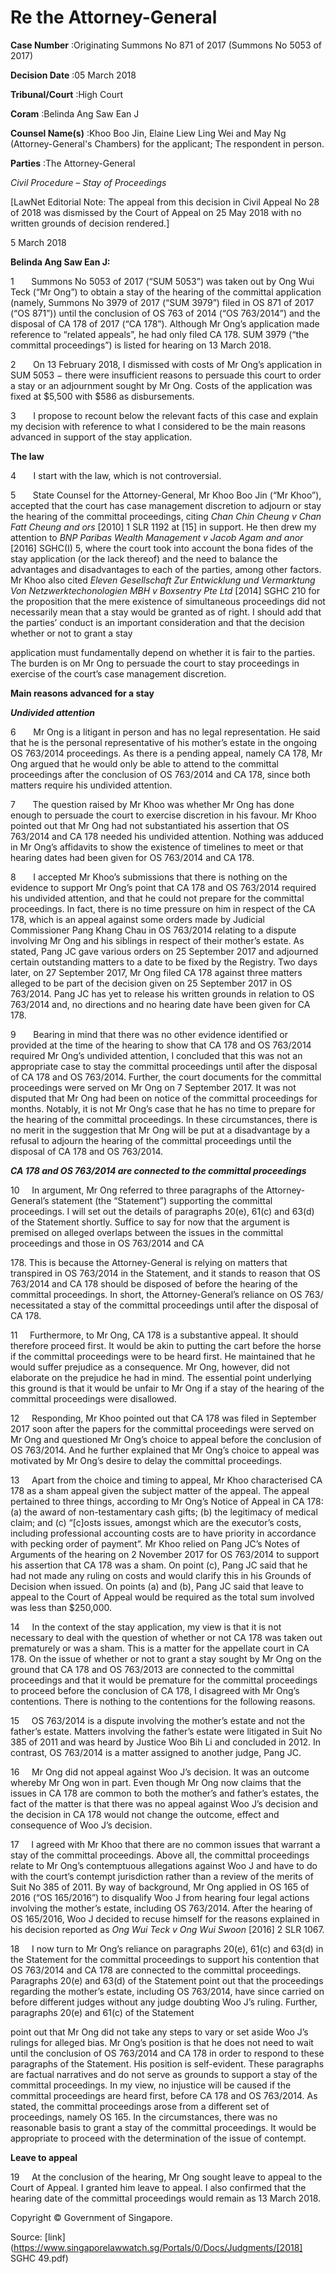 # Re the Attorney-General 



**Case Number** :Originating Summons No 871 of 2017 (Summons No 5053 of 2017) 

**Decision Date** :05 March 2018 

**Tribunal/Court** :High Court 

**Coram** :Belinda Ang Saw Ean J 

**Counsel Name(s)** :Khoo Boo Jin, Elaine Liew Ling Wei and May Ng (Attorney-General's Chambers) for the applicant; The respondent in person. 

**Parties** :The Attorney-General 

_Civil Procedure_ – _Stay of Proceedings_ 

[LawNet Editorial Note: The appeal from this decision in Civil Appeal No 28 of 2018 was dismissed by the Court of Appeal on 25 May 2018 with no written grounds of decision rendered.] 

5 March 2018 

**Belinda Ang Saw Ean J:** 

1       Summons No 5053 of 2017 (“SUM 5053”) was taken out by Ong Wui Teck (“Mr Ong”) to obtain a stay of the hearing of the committal application (namely, Summons No 3979 of 2017 (“SUM 3979”) filed in OS 871 of 2017 (“OS 871”)) until the conclusion of OS 763 of 2014 (“OS 763/2014”) and the disposal of CA 178 of 2017 (“CA 178”). Although Mr Ong’s application made reference to “related appeals”, he had only filed CA 178. SUM 3979 (“the committal proceedings”) is listed for hearing on 13 March 2018. 

2       On 13 February 2018, I dismissed with costs of Mr Ong’s application in SUM 5053 − there were insufficient reasons to persuade this court to order a stay or an adjournment sought by Mr Ong. Costs of the application was fixed at $5,500 with $586 as disbursements. 

3       I propose to recount below the relevant facts of this case and explain my decision with reference to what I considered to be the main reasons advanced in support of the stay application. 

**The law** 

4       I start with the law, which is not controversial. 

5       State Counsel for the Attorney-General, Mr Khoo Boo Jin (“Mr Khoo”), accepted that the court has case management discretion to adjourn or stay the hearing of the committal proceedings, citing _Chan Chin Cheung v Chan Fatt Cheung and ors_ <span class="citation">[2010] 1 SLR 1192</span> at [15] in support. He then drew my attention to _BNP Paribas Wealth Management v Jacob Agam and anor_ [2016] SGHC(I) 5, where the court took into account the bona fides of the stay application (or the lack thereof) and the need to balance the advantages and disadvantages to each of the parties, among other factors. Mr Khoo also cited _Eleven Gesellschaft Zur Entwicklung und Vermarktung Von Netzwerktechonologien MBH v Boxsentry Pte Ltd_ <span class="citation">[2014] SGHC 210</span> for the proposition that the mere existence of simultaneous proceedings did not necessarily mean that a stay would be granted as of right. I should add that the parties’ conduct is an important consideration and that the decision whether or not to grant a stay 


application must fundamentally depend on whether it is fair to the parties. The burden is on Mr Ong to persuade the court to stay proceedings in exercise of the court’s case management discretion. 

**Main reasons advanced for a stay** 

**_Undivided attention_** 

6       Mr Ong is a litigant in person and has no legal representation. He said that he is the personal representative of his mother’s estate in the ongoing OS 763/2014 proceedings. As there is a pending appeal, namely CA 178, Mr Ong argued that he would only be able to attend to the committal proceedings after the conclusion of OS 763/2014 and CA 178, since both matters require his undivided attention. 

7       The question raised by Mr Khoo was whether Mr Ong has done enough to persuade the court to exercise discretion in his favour. Mr Khoo pointed out that Mr Ong had not substantiated his assertion that OS 763/2014 and CA 178 needed his undivided attention. Nothing was adduced in Mr Ong’s affidavits to show the existence of timelines to meet or that hearing dates had been given for OS 763/2014 and CA 178. 

8       I accepted Mr Khoo’s submissions that there is nothing on the evidence to support Mr Ong’s point that CA 178 and OS 763/2014 required his undivided attention, and that he could not prepare for the committal proceedings. In fact, there is no time pressure on him in respect of the CA 178, which is an appeal against some orders made by Judicial Commissioner Pang Khang Chau in OS 763/2014 relating to a dispute involving Mr Ong and his siblings in respect of their mother’s estate. As stated, Pang JC gave various orders on 25 September 2017 and adjourned certain outstanding matters to a date to be fixed by the Registry. Two days later, on 27 September 2017, Mr Ong filed CA 178 against three matters alleged to be part of the decision given on 25 September 2017 in OS 763/2014. Pang JC has yet to release his written grounds in relation to OS 763/2014 and, no directions and no hearing date have been given for CA 178. 

9       Bearing in mind that there was no other evidence identified or provided at the time of the hearing to show that CA 178 and OS 763/2014 required Mr Ong’s undivided attention, I concluded that this was not an appropriate case to stay the committal proceedings until after the disposal of CA 178 and OS 763/2014. Further, the court documents for the committal proceedings were served on Mr Ong on 7 September 2017. It was not disputed that Mr Ong had been on notice of the committal proceedings for months. Notably, it is not Mr Ong’s case that he has no time to prepare for the hearing of the committal proceedings. In these circumstances, there is no merit in the suggestion that Mr Ong will be put at a disadvantage by a refusal to adjourn the hearing of the committal proceedings until the disposal of CA 178 and OS 763/2014. 

**_CA 178 and OS 763/2014 are connected to the committal proceedings_** 

10     In argument, Mr Ong referred to three paragraphs of the Attorney-General’s statement (the “Statement”) supporting the committal proceedings. I will set out the details of paragraphs 20(e), 61(c) and 63(d) of the Statement shortly. Suffice to say for now that the argument is premised on alleged overlaps between the issues in the committal proceedings and those in OS 763/2014 and CA 

178\. This is because the Attorney-General is relying on matters that transpired in OS 763/2014 in the Statement, and it stands to reason that OS 763/2014 and CA 178 should be disposed of before the hearing of the committal proceedings. In short, the Attorney-General’s reliance on OS 763/ necessitated a stay of the committal proceedings until after the disposal of CA 178. 


11     Furthermore, to Mr Ong, CA 178 is a substantive appeal. It should therefore proceed first. It would be akin to putting the cart before the horse if the committal proceedings were to be heard first. He maintained that he would suffer prejudice as a consequence. Mr Ong, however, did not elaborate on the prejudice he had in mind. The essential point underlying this ground is that it would be unfair to Mr Ong if a stay of the hearing of the committal proceedings were disallowed. 

12     Responding, Mr Khoo pointed out that CA 178 was filed in September 2017 soon after the papers for the committal proceedings were served on Mr Ong and questioned Mr Ong’s choice to appeal before the conclusion of OS 763/2014. And he further explained that Mr Ong’s choice to appeal was motivated by Mr Ong’s desire to delay the committal proceedings. 

13     Apart from the choice and timing to appeal, Mr Khoo characterised CA 178 as a sham appeal given the subject matter of the appeal. The appeal pertained to three things, according to Mr Ong’s Notice of Appeal in CA 178: (a) the award of non-testamentary cash gifts; (b) the legitimacy of medical claim; and (c) “[c]osts issues, amongst which are the executor’s costs, including professional accounting costs are to have priority in accordance with pecking order of payment”. Mr Khoo relied on Pang JC’s Notes of Arguments of the hearing on 2 November 2017 for OS 763/2014 to support his assertion that CA 178 was a sham. On point (c), Pang JC said that he had not made any ruling on costs and would clarify this in his Grounds of Decision when issued. On points (a) and (b), Pang JC said that leave to appeal to the Court of Appeal would be required as the total sum involved was less than $250,000. 

14     In the context of the stay application, my view is that it is not necessary to deal with the question of whether or not CA 178 was taken out prematurely or was a sham. This is a matter for the appellate court in CA 178. On the issue of whether or not to grant a stay sought by Mr Ong on the ground that CA 178 and OS 763/2013 are connected to the committal proceedings and that it would be premature for the committal proceedings to proceed before the conclusion of CA 178, I disagreed with Mr Ong’s contentions. There is nothing to the contentions for the following reasons. 

15     OS 763/2014 is a dispute involving the mother’s estate and not the father’s estate. Matters involving the father’s estate were litigated in Suit No 385 of 2011 and was heard by Justice Woo Bih Li and concluded in 2012. In contrast, OS 763/2014 is a matter assigned to another judge, Pang JC. 

16     Mr Ong did not appeal against Woo J’s decision. It was an outcome whereby Mr Ong won in part. Even though Mr Ong now claims that the issues in CA 178 are common to both the mother’s and father’s estates, the fact of the matter is that there was no appeal against Woo J’s decision and the decision in CA 178 would not change the outcome, effect and consequence of Woo J’s decision. 

17     I agreed with Mr Khoo that there are no common issues that warrant a stay of the committal proceedings. Above all, the committal proceedings relate to Mr Ong’s contemptuous allegations against Woo J and have to do with the court’s contempt jurisdiction rather than a review of the merits of Suit No 385 of 2011. By way of background, Mr Ong applied in OS 165 of 2016 (“OS 165/2016”) to disqualify Woo J from hearing four legal actions involving the mother’s estate, including OS 763/2014. After the hearing of OS 165/2016, Woo J decided to recuse himself for the reasons explained in his decision reported as _Ong Wui Teck v Ong Wui Swoon_ <span class="citation">[2016] 2 SLR 1067</span>. 

18     I now turn to Mr Ong’s reliance on paragraphs 20(e), 61(c) and 63(d) in the Statement for the committal proceedings to support his contention that OS 763/2014 and CA 178 are connected to the committal proceedings. Paragraphs 20(e) and 63(d) of the Statement point out that the proceedings regarding the mother’s estate, including OS 763/2014, have since carried on before different judges without any judge doubting Woo J’s ruling. Further, paragraphs 20(e) and 61(c) of the Statement 


point out that Mr Ong did not take any steps to vary or set aside Woo J’s rulings for alleged bias. Mr Ong’s position is that he does not need to wait until the conclusion of OS 763/2014 and CA 178 in order to respond to these paragraphs of the Statement. His position is self-evident. These paragraphs are factual narratives and do not serve as grounds to support a stay of the committal proceedings. In my view, no injustice will be caused if the committal proceedings are heard first, before CA 178 and OS 763/2014. As stated, the committal proceedings arose from a different set of proceedings, namely OS 165. In the circumstances, there was no reasonable basis to grant a stay of the committal proceedings. It would be appropriate to proceed with the determination of the issue of contempt. 

**Leave to appeal** 

19     At the conclusion of the hearing, Mr Ong sought leave to appeal to the Court of Appeal. I granted him leave to appeal. I also confirmed that the hearing date of the committal proceedings would remain as 13 March 2018. 

 Copyright © Government of Singapore. 


Source: [link](https://www.singaporelawwatch.sg/Portals/0/Docs/Judgments/[2018] SGHC 49.pdf)
